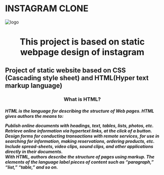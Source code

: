 # INSTAGRAM CLONE
![logo](https://image.isu.pub/210201092151-91621ba0530afcf27163d3c71d706b62/jpg/page_1.jpg)
<h1 align="center">This project is based on static webpage design of instagram</h1>
<H2>Project of static website based on CSS (Cascading style sheet) and HTML(Hyper text markup language)</H2>
<h3 align="center">What is HTML?</h3>
<h5>
HTML is the language for describing the structure of Web pages. HTML gives authors the means to:<br>

Publish online documents with headings, text, tables, lists, photos, etc.<br>
Retrieve online information via hypertext links, at the click of a button.<br>
Design forms for conducting transactions with remote services, for use in searching for information, making reservations, ordering products, etc.<br>
Include spread-sheets, video clips, sound clips, and other applications directly in their documents.<br>
With HTML, authors describe the structure of pages using markup. The elements of the language label pieces of content such as “paragraph,” “list,” “table,” and so on.<br>

